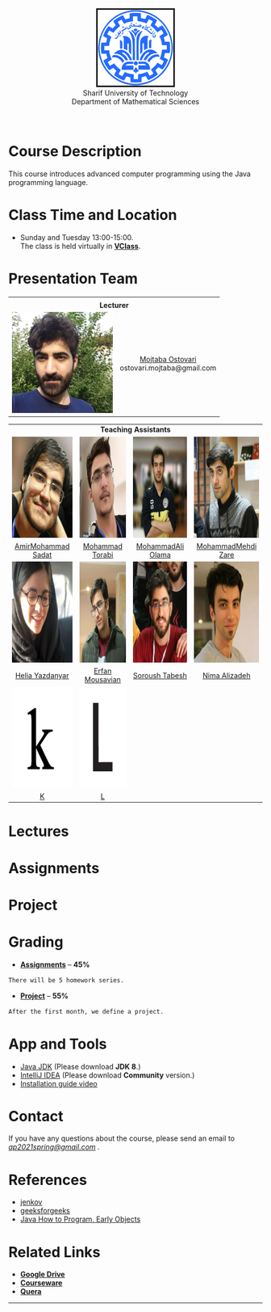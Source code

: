 <center><img src=".\Images\SharifUT.png" alt="" border='3' height='150' width='150' /></center>
<center> Sharif University of Technology <br> Department of Mathematical Sciences </center>
<br>
<br>

# Course Description

This course introduces advanced computer programming using the Java programming language. 


# Class Time and Location
* Sunday and Tuesday 13:00-15:00.
<br>The class is held virtually in [**VClass**](https://vc.sharif.edu/ch/ostovari.mojtaba).

# Presentation Team
<table>
  <tr>
    <td colspan="5"><center><span style="font-weight:bold"></span></center></td>
  </tr>
  <tr>
    <td colspan="5"><center><span style="font-weight:bold">Lecturer</span></center></td>
  </tr>
  <tr>
    <td colspan="1"><center><img src=".\Images\S.jpg" alt=""  height='200' width='200' /></center></td>
    <td colspan="4"><center><a href="MAILTO:ostovari.mojtaba@gmail.com">Mojtaba Ostovari</a><br>ostovari.mojtaba@gmail.com</center></td>
  </tr>
 </table>
 <table>
  <tr>
    <td colspan="5"><center><span style="font-weight:bold">Teaching Assistants</span></center></td>
  </tr>
  <tr>
    <td><center><img src=".\Images\AmirMohammadSadat.jpg" alt=""  height='200' width='200' /></center></td>
    <td><center><img src=".\Images\MohammadTorabi.jpg" alt=""  height='200' width='200' /></center></td>
    <td><center><img src=".\Images\MohammadAliOlama.jpg" alt=""  height='200' width='200' /></center></td>
    <td><center><img src=".\Images\MohammadMehdiZare.jpg" alt=""  height='200' width='200' /></center></td>
  </tr>
   <tr>
    <td><center><a href="MAILTO:sam.sadat.shokouhi@gmail.com">AmirMohammad Sadat</a></center></td>
    <td><center><a href="MAILTO:muht2035@gmail.com">Mohammad Torabi</a></center></td>
    <td><center><a href="MAILTO:rastegar123456789@gmail.com">MohammadAli Olama</a></center></td>
    <td><center><a href="MAILTO:zaremohammadmehdi2001@gmail.com">MohammadMehdi Zare</a></center></td>
  </tr>
  <tr>
    <td><center><img src=".\Images\Helia.jpg" alt="" height='200' width='200' /></center></td>
    <td><center><img src=".\Images\ErfanMousavian.jpg" alt=""  height='200' width='200' /></center></td>
    <td><center><img src=".\Images\SoroushTabesh.jpg" alt=""  height='200' width='200' /></center></td>
    <td><center><img src=".\Images\NimaAlizadeh.jpg" alt=""  height='200' width='200' /></center></td>
  </tr>
   <tr>
    <td><center><a href="MAILTO:helia79yaz@gmail.com">Helia Yazdanyar</a></center></td>
    <td><center><a href="MAILTO:erfan_mousavian1380@yahoo.com">Erfan Mousavian</a></center></td>
    <td><center><a href="">Soroush Tabesh</a></center></td>
    <td><center><a href="">Nima Alizadeh</a></center></td>
  </tr>
  <tr>
    <td><img src=".\Images\K.png" alt=""  height='200' width='200' /></td>
    <td><img src=".\Images\L.png" alt=""  height='200' width='200' /></td>
  </tr>
   <tr>
    <td><center><a href="">K</a></center></td>
    <td><center><a href="">L</a></center></td>
  </tr>
</table>

# Lectures


# Assignments


# Project


# Grading

* [**Assignments**](#assignments) – <b>45%</b>
```markdown
There will be 5 homework series.
```
* [**Project**](#project) – <b>55%</b>
```markdown
After the first month, we define a project.
```


# App and Tools
* <a href="https://www.yasdl.com/27738/%d8%af%d8%a7%d9%86%d9%84%d9%88%d8%af-java-jdk.html">Java JDK</a> (Please download <b>JDK 8</b>.)
* <a href="https://www.jetbrains.com/idea/download/">IntelliJ IDEA</a> (Please download <b>Community</b> version.)
* <a href="http://cw.sharif.edu/pluginfile.php/212768/mod_folder/content/0/%D9%86%D8%B5%D8%A8_%D9%88_%D8%B1%D8%A7%D9%87_%D8%A7%D9%86%D8%AF%D8%A7%D8%B2%DB%8C_%D8%AC%D8%A7%D9%88%D8%A7_%D9%88_%D8%A7%DB%8C%D9%86%D8%AA%D9%84%DB%8C%D8%AC_%D9%88_%D8%A7%D9%BE%D9%84%D9%88%D8%AF_%D9%81%D8%A7%DB%8C%D9%84_%D8%B1%D9%88%DB%8C_%DA%A9%D9%88%D8%A6%D8%B1%D8%A7.mp4?forcedownload=1">Installation guide video</a>

# Contact

If you have any questions about the course, please send an email to <i>ap2021spring@gmail.com</i> .

# References
* <a href="http://tutorials.jenkov.com/">jenkov</a>
* <a href="https://www.geeksforgeeks.org/java/">geeksforgeeks</a>
* <a href="https://www.amazon.com/Java-Program-Early-Objects-Deitel/dp/0134743350">Java How to Program, Early Objects</a>



# Related Links

* [**Google Drive**]()
* [**Courseware**](https://cw.sharif.edu/)
* [**Quera**](https://quera.ir/)



---
